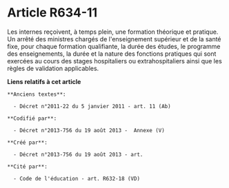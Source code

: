 # Article R634-11

Les internes reçoivent, à temps plein, une formation théorique et pratique. Un arrêté des ministres chargés de l'enseignement
supérieur et de la santé fixe, pour chaque formation qualifiante, la durée des études, le programme des enseignements, la
durée et la nature des fonctions pratiques qui sont exercées au cours des stages hospitaliers ou extrahospitaliers ainsi que
les règles de validation applicables.

**Liens relatifs à cet article**

	**Anciens textes**:

	  - Décret n°2011-22 du 5 janvier 2011 - art. 11 (Ab)

	**Codifié par**:

	  - Décret n°2013-756 du 19 août 2013 -  Annexe (V)

	**Créé par**:

	  - Décret n°2013-756 du 19 août 2013 - art.

	**Cité par**:

	  - Code de l'éducation - art. R632-18 (VD)
